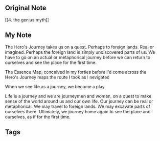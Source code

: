 ## Original Note

[[4. the genius myth]]

## My Note

The Hero's Journey takes us on a quest. Perhaps to foreign lands. Real or imagined. Perhaps the foreign land is simply undiscovered parts of us. We have to go on an actual or metaphorical journey before we can return to ourselves and see the place for the first time.

The Essence Map, conceived in my forties before I'd come across the Hero's Journey maps the route I took as I nevigated 

When we see life as a journey, we become a play

Life is a journey and we are journeymen and women, on a quest to make sense of the world around us and our own life. Our journey can be real or metaphorical. We may travel to foreign lands. We may excavate parts of ourselves there. Ultimately, we journey home again to see the place and ourselves, as if for the first time.



## Tags


